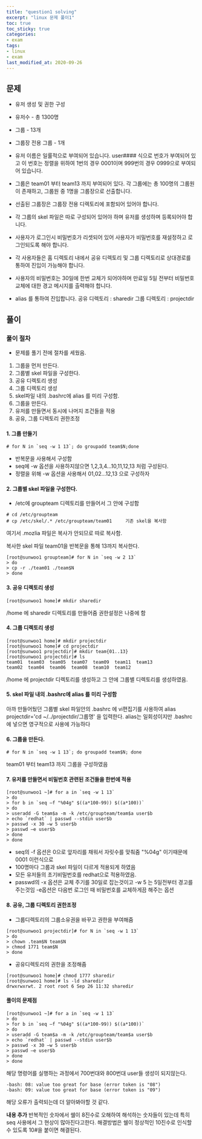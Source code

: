 ```yaml
---
title: "question1 solving"
excerpt: "linux 문제 풀이1"
toc: true
toc_sticky: true
categories:
- exam
tags:
- linux
- exam
last_modified_at: 2020-09-26
---
```

## 문제

- 유저 생성 및 권한 구성
- 유저수 - 총 1300명
- 그룹 - 13개
- 그룹장 전용 그룹 - 1개

- 유저 이름은 일률적으로 부여되어 있습니다.
user#### 식으로 번호가 부여되어 있고 이 번호는 정렬을 위하여 1번의 경우 0001이며 999번의 경우 0999으로 부여되어 있습니다.

- 그룹은 team01 부터 team13 까지 부여되어 있다.
각 그룹에는 총 100명의 그룹원이 존재하고, 그룹원 중 1명을 그룹장으로 선출합니다.

- 선출된 그룹장은 그룹장 전용 디렉토리에 포함되어 있어야 합니다.

- 각 그룹의 skel 파일은 따로 구성되어 있어야 하며 유저를 생성하며 등록되어야 합니다.

- 사용자가 로그인시 비밀번호가 리셋되어 있어 사용자가 비밀번호를 재설정하고 로그인되도록 해야 합니다.

- 각 사용자들은 홈 디렉토리 내에서 공유 디렉토리 및 그룹 디렉토리로 상대경로를 통하여 진입이 가능해야 합니다.

- 사용자의 비밀번호는 30일에 한번 교체가 되어야하며 만료일 5일 전부터 비밀번호 교체에 대한 경고 메시지를 출력해야 합니다.

- alias 를 통하여 진입합니다.
공유 디렉토리 : sharedir
그룹 디렉토리 : projectdir

## 풀이
### 풀이 절차
* 문제를 풀기 전에 절차를 세웠음.
1. 그룹을 먼저 만든다.
2. 그룹별 skel 파일을 구성한다.
3. 공유 디렉토리 생성
4. 그룹 디렉토리 생성
5. skel파일 내의 .bashrc에 alias 를 미리 구성함.
6. 그룹을 만든다.
7. 유저를 만들면서 동시에 나머지 조건들을 적용
8. 공유, 그룹 디렉토리 권한조정

#### 1. 그룹 만들기
```console
# for N in `seq -w 1 13`; do groupadd team$N;done
```
* 반복문을 사용해서 구성함
* seq에 -w 옵션을 사용하지않으면 1,2,3,4...10,11,12,13 처럼 구성된다.
* 정렬을 위해 -w 옵션을 사용해서 01,02...12,13 으로 구성하자

#### 2. 그룹별 skel 파일을 구성한다.
* /etc에 groupteam 디렉토리를 만들어서 그 안에 구성함
```console
# cd /etc/groupteam
# cp /etc/skel/.* /etc/groupteam/team01     기존 skel을 복사함 
```
여기서 .mozlia 파일은 복사가 안되므로 따로 복사함.

복사한 skel 파일 team01을 반복문을 통해 13까지 복사한다.
```console
[root@sunwoo1 groupteam]# for N in `seq -w 2 13`
> do
> cp -r ./team01 ./team$N
> done
```
#### 3. 공유 디렉토리 생성
```console
[root@sunwoo1 home]# mkdir sharedir
```
/home 에 sharedir 디렉토리를 만들어줌 권한설정은 나중에 함

#### 4. 그룹 디렉토리 생성
```console
[root@sunwoo1 home]# mkdir projectdir
[root@sunwoo1 home]# cd projectdir
[root@sunwoo1 projectdir]# mkdir team{01..13}
[root@sunwoo1 projectdir]# ls
team01  team03  team05  team07  team09  team11  team13
team02  team04  team06  team08  team10  team12 
```
/home 에 projectdir 디렉토리를 생성하고 그 안에 그룹별 디렉토리를 생성하였음.

#### 5. skel 파일 내의 .bashrc에 alias 를 미리 구성함
아까 만들어뒀던 그룹별 skel 파일안의 .bashrc 에 vi편집기를 사용하여
alias projectdir='cd ~/../projectdir/그룹명' 을 입력한다.
alias는 일회성이지만 .bashrc에 넣으면 영구적으로 사용에 가능하다

#### 6. 그룹을 만든다.
```console
# for N in `seq -w 1 13`; do groupadd team$N; done
```
team01 부터 team13 까지 그룹을 구성하였음

#### 7. 유저를 만들면서 비밀번호 관련된 조건들을 한번에 적용
```console
[root@sunwoo1 ~]# for a in `seq -w 1 13`
> do
> for b in `seq –f "%04g" $((a*100-99)) $((a*100))`
> do
> useradd -G team$a -m -k /etc/groupteam/team$a user$b
> echo `redhat` | passwd --stdin user$b
> passwd -x 30 –w 5 user$b
> passwd –e user$b
> done
> done
```
* seq의 -f 옵션은 0으로 앞자리를 채워서 자릿수를 맞춰줌 "%04g" 이기때문에 0001 이런식으로
* 100명마다 그룹과 skel 파일이 다르게 적용되게 하였음
* 모든 유저들의 초기비밀번호를 redhat으로 적용하였음.
* passwd의 -x 옵션은 교체 주기를 30일로 잡는것이고 -w 5 는 5일전부터 경고를 주는것임 -e옵션은 다음번 로그인 때 비밀번호를 교체하게끔 해주는 옵션

#### 8. 공유, 그룹 디렉토리 권한조정
* 그룹디렉토리의 그룹소유권을 바꾸고 권한을 부여해줌
```console
[root@sunwoo1 projectdir]# for N in `seq -w 1 13`
> do
> chown .team$N team$N
> chmod 1771 team$N
> done
```

* 공유디렉토리의 권한을 조정해줌
```console
[root@sunwoo1 home]# chmod 1777 sharedir
[root@sunwoo1 home]# ls -ld sharedir
drwxrwxrwt. 2 root root 6 Sep 26 11:32 sharedir
```

#### 풀이의 문제점
```console
[root@sunwoo1 ~]# for a in `seq -w 1 13`
> do
> for b in `seq –f "%04g" $((a*100-99)) $((a*100))`
> do
> useradd -G team$a -m -k /etc/groupteam/team$a user$b
> echo `redhat` | passwd --stdin user$b
> passwd -x 30 –w 5 user$b
> passwd –e user$b
> done
> done
```
해당 명령어를 실행하는 과정에서 700번대와 800번대 user들 생성이 되지않는다. 
```console
-bash: 08: value too great for base (error token is "08")
-bash: 09: value too great for base (error token is "09")
```
해당 오류가 출력되는데 더 알아봐야할 것 같다.

**내용 추가**
반복적인 숫자에서 쉘이 8진수로 오해하여 해석하는 숫자들이 있는데 특히 seq 사용에서 그 현상이 많아진다고한다.
해결방법은 쉘이 정상적인 10진수로 인식할 수 있도록 10#을 붙이면 해결된다.